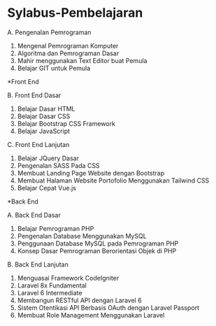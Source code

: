 # Sylabus-Pembelajaran



A. Pengenalan Pemrograman

1. Mengenal Pemrograman Komputer
2. Algoritma dan Pemrograman Dasar
3. Mahir menggunakan Text Editor buat Pemula
4. Belajar GIT untuk Pemula


*Front End


B. Front End Dasar

1. Belajar Dasar HTML
2. Belajar Dasar CSS
3. Belajar Bootstrap CSS Framework
4. Belajar JavaScript

C. Front End Lanjutan

1. Belajar JQuery Dasar
2. Pengenalan SASS Pada CSS
3. Membuat Landing Page Website dengan Bootstrap
4. Membuat Halaman Website Portofolio Menggunakan Tailwind CSS
5. Belajar Cepat Vue.js


*Back End


A. Back End Dasar

1. Belajar Pemrograman PHP
2. Pengenalan Database Menggunakan MySQL
3. Penggunaan Database MySQL pada Pemrograman PHP
4. Konsep Dasar Pemrograman Berorientasi Objek di PHP

B. Back End Lanjutan

1. Menguasai Framework CodeIgniter
2. Laravel 8x Fundamental
3. Laravel 6 Intermediate
4. Membangun RESTful API dengan Laravel 6
5. Sistem Otentikasi API Berbasis OAuth dengan Laravel Passport
6. Membuat Role Management Menggunakan Laravel

